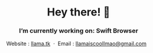 

<div align="center">

<h1> Hey there! 👋 </h1>
<h3>I’m currently working on: <strong>Swift Browser</strong></h3>

Website : [llama.tk](https://llama.tk) &nbsp;&middot;&nbsp;
Email : [llamaiscoollmao@gmail.com](mailto:llamaiscoollmao@gmail.com) &nbsp;&nbsp;

</div>
